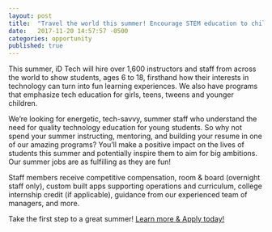 ```yaml
---
layout: post
title:  "Travel the world this summer! Encourage STEM education to children 6-18."
date:   2017-11-20 14:57:57 -0500
categories: opportunity
published: true
---
```


This summer, iD Tech will hire over 1,600 instructors and staff from across the world to show students, ages 6 to 18, firsthand how their interests in technology can turn into fun learning experiences. We also have programs that emphasize tech education for girls, teens, tweens and younger children.

We’re looking for energetic, tech-savvy, summer staff who understand the need for quality technology education for young students. So why not spend your summer instructing, mentoring, and building your resume in one of our amazing programs? You’ll make a positive impact on the lives of students this summer and potentially inspire them to aim for big ambitions. Our summer jobs are as fulfilling as they are fun!

Staff members receive competitive compensation, room & board (overnight staff only), custom built apps supporting operations and curriculum, college internship credit (if applicable), guidance from our experienced team of managers, and more.

Take the first step to a great summer! [Learn more & Apply today!](https://idtech-dot-yamm-track.appspot.com/Redirect?ukey=1j4Uy2obbhOss9L-PHGIcR35SA9XQ51E366AeJi959mc-675099623&key=YAMMID-71724833&link=https%3A%2F%2Fwww.idtech.com%2Fjobs)
